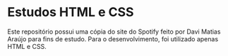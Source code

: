 # Estudos HTML e CSS

Este repositório possui uma cópia do site do Spotify feito por Davi Matias Araújo para fins de estudo. Para o desenvolvimento, foi utilizado apenas HTML e CSS.
